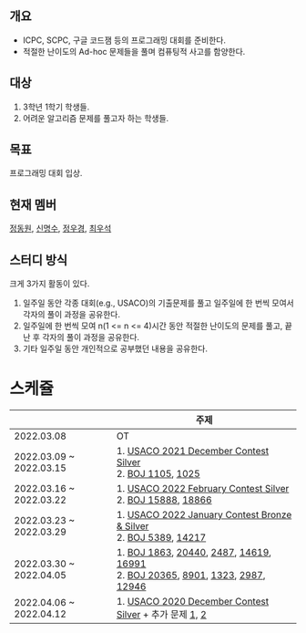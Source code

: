## 개요

- ICPC, SCPC, 구글 코드잼 등의 프로그래밍 대회를 준비한다.
- 적절한 난이도의 Ad-hoc 문제들을 풀며 컴퓨팅적 사고를 함양한다.

## 대상

1. 3학년 1학기 학생들.
2. 어려운 알고리즘 문제를 풀고자 하는 학생들.

## 목표

프로그래밍 대회 입상.

## 현재 멤버

[정동원](https://github.com/alps-jbnu/22ALPStudy/tree/master/Programming_Contest/Codes/%EC%A0%95%EB%8F%99%EC%9B%90), 
[신명수](https://github.com/alps-jbnu/22ALPStudy/tree/master/Programming_Contest/Codes/%EC%8B%A0%EB%AA%85%EC%88%98), 
[정우경](https://github.com/alps-jbnu/22ALPStudy/tree/master/Programming_Contest/Codes/%EC%A0%95%EC%9A%B0%EA%B2%BD), 
[최우석](https://github.com/alps-jbnu/22ALPStudy/tree/master/Programming_Contest/Codes/%EC%B5%9C%EC%9A%B0%EC%84%9D)

## 스터디 방식

크게 3가지 활동이 있다.
1. 일주일 동안 각종 대회(e.g., USACO)의 기출문제를 풀고 일주일에 한 번씩 모여서 각자의 풀이 과정을 공유한다.
2. 일주일에 한 번씩 모여 n(1 <= n <= 4)시간 동안 적절한 난이도의 문제를 풀고, 끝난 후 각자의 풀이 과정을 공유한다.
3. 기타 일주일 동안 개인적으로 공부했던 내용을 공유한다.

# 스케쥴

|  | 주제 |
| -- | -- |
| 2022.03.08 | OT |
| 2022.03.09 ~ 2022.03.15 | 1. [USACO 2021 December Contest Silver](https://www.acmicpc.net/category/612) </br> 2. [BOJ 1105](https://www.acmicpc.net/problem/1105), [1025](https://www.acmicpc.net/problem/1025) | 
| 2022.03.16 ~ 2022.03.22 | 1. [USACO 2022 February Contest Silver](https://www.acmicpc.net/category/649) </br> 2. [BOJ 15888](https://boj.kr/15888), [18866](https://boj.kr/18866) |
| 2022.03.23 ~ 2022.03.29 | 1. [USACO 2022 January Contest Bronze & Silver](https://www.acmicpc.net/category/645) </br> 2. [BOJ 5389](https://boj.kr/5389), [14217](https://boj.kr/14217) |
| 2022.03.30 ~ 2022.04.05 | 1. [BOJ 1863](https://boj.kr/1863), [20440](https://boj.kr/20440), [2487](https://boj.kr/2487), [14619](https://boj.kr/14619), [16991](https://boj.kr/16991) </br> 2. [BOJ 20365](https://www.acmicpc.net/problem/20365), [8901](https://www.acmicpc.net/problem/8901), [1323](https://www.acmicpc.net/problem/1323), [2987](https://www.acmicpc.net/problem/2987), [12946](https://www.acmicpc.net/problem/12946) |
| 2022.04.06 ~ 2022.04.12 | 1. [USACO 2020 December Contest Silver](https://www.acmicpc.net/category/511) + 추가 문제 [1,](https://www.acmicpc.net/problem/24041) [2](https://www.acmicpc.net/problem/19847) </br>

